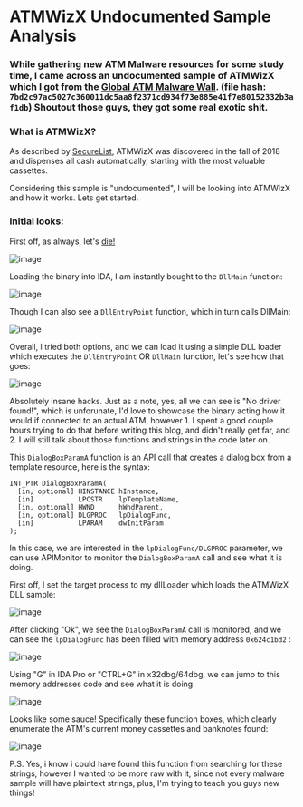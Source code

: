 # ATMWizX Undocumented Sample Analysis

### While gathering new ATM Malware resources for some study time, I came across an undocumented sample of ATMWizX which I got from the [Global ATM Malware Wall](https://atm.cybercrime-tracker.net/index.php?x=stats). (file hash: `7bd2c97ac5027c360011dc5aa8f2371cd934f73e885e41f7e80152332b3af1db`) Shoutout those guys, they got some real exotic shit.

### What is ATMWizX?

As described by [SecureList](https://securelist.com/atm-pos-malware-landscape-2017-2019/96750/), ATMWizX was discovered in the fall of 2018 and dispenses all cash automatically, starting with the most valuable cassettes.

Considering this sample is "undocumented", I will be looking into ATMWizX and how it works. Lets get started.

### Initial looks:

First off, as always, let's [die!](https://github.com/horsicq/Detect-It-Easy)

![image](https://github.com/user-attachments/assets/fd660d2e-cbe3-419d-9b7f-cef9b879259a)

Loading the binary into IDA, I am instantly bought to the `DllMain` function:

![image](https://github.com/user-attachments/assets/97ad2c59-343b-4029-9acd-df5f8a67d46f)

Though I can also see a `DllEntryPoint` function, which in turn calls DllMain:

![image](https://github.com/user-attachments/assets/15197ca7-8c1a-4984-a001-7942bfc3aadc)

Overall, I tried both options, and we can load it using a simple DLL loader which executes the `DllEntryPoint` OR `DllMain` function, let's see how that goes:

![image](https://github.com/user-attachments/assets/a0f0f242-fe55-449f-92da-25a211025c28)

Absolutely insane hacks. Just as a note, yes, all we can see is "No driver found!", which is unforunate, I'd love to showcase the binary acting how it would if connected to an actual ATM, however 1. I spent a good couple hours trying to do that before writing this blog, and didn't really get far, and 2. I will still talk about those functions and strings in the code later on.

This `DialogBoxParamA` function is an API call that creates a dialog box from a template resource, here is the syntax:

```
INT_PTR DialogBoxParamA(
  [in, optional] HINSTANCE hInstance,
  [in]           LPCSTR    lpTemplateName,
  [in, optional] HWND      hWndParent,
  [in, optional] DLGPROC   lpDialogFunc,
  [in]           LPARAM    dwInitParam
);
```

In this case, we are interested in the `lpDialogFunc/DLGPROC` parameter, we can use APIMonitor to monitor the `DialogBoxParamA` call and see what it is doing.

First off, I set the target process to my dllLoader which loads the ATMWizX DLL sample:

![image](https://github.com/user-attachments/assets/10b263ed-7f5e-4959-83bd-89cc71bbba39)

After clicking "Ok", we see the `DialogBoxParamA` call is monitored, and we can see the `lpDialogFunc` has been filled with memory address `0x624c1bd2` :

![image](https://github.com/user-attachments/assets/ac9014cf-2994-47b8-bfec-e0fcda6884d5)

Using "G" in IDA Pro or "CTRL+G" in x32dbg/64dbg, we can jump to this memory addresses code and see what it is doing:

![image](https://github.com/user-attachments/assets/9b696007-3210-472a-8503-a981afd60579)

Looks like some sauce! Specifically these function boxes, which clearly enumerate the ATM's current money cassettes and banknotes found:

![image](https://github.com/user-attachments/assets/4afb7785-9bc8-4a26-802e-5c946dbe0a68)

P.S. Yes, i know i could have found this function from searching for these strings, however I wanted to be more raw with it, since not every malware sample will have plaintext strings, plus, I'm trying to teach you guys new things!

